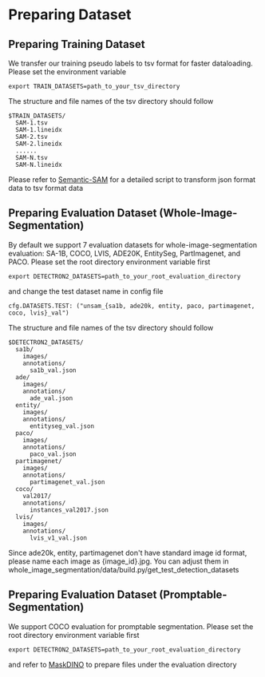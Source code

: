 # Preparing Dataset
## Preparing Training Dataset
We transfer our training pseudo labels to tsv format for faster dataloading. Please set the environment variable
```shell
export TRAIN_DATASETS=path_to_your_tsv_directory
```
The structure and file names of the tsv directory should follow
```
$TRAIN_DATASETS/
  SAM-1.tsv
  SAM-1.lineidx
  SAM-2.tsv
  SAM-2.lineidx
  ......
  SAM-N.tsv
  SAM-N.lineidx
```
Please refer to [Semantic-SAM](https://github.com/UX-Decoder/Semantic-SAM/blob/main/DATASET.md) for a detailed script to transform json format data to tsv format data

## Preparing Evaluation Dataset (Whole-Image-Segmentation)
By default we support 7 evaluation datasets for whole-image-segmentation evaluation: SA-1B, COCO, LVIS, ADE20K, EntitySeg, PartImagenet, and PACO.
Please set the root directory environment variable first
```shell
export DETECTRON2_DATASETS=path_to_your_root_evaluation_directory
```
and change the test dataset name in config file
```
cfg.DATASETS.TEST: ("unsam_{sa1b, ade20k, entity, paco, partimagenet, coco, lvis}_val")
```
The structure and file names of the tsv directory should follow
```
$DETECTRON2_DATASETS/
  sa1b/
    images/
    annotations/
      sa1b_val.json
  ade/
    images/
    annotations/
      ade_val.json
  entity/
    images/
    annotations/
      entityseg_val.json
  paco/
    images/
    annotations/
      paco_val.json
  partimagenet/
    images/
    annotations/
      partimagenet_val.json
  coco/
    val2017/
    annotations/
      instances_val2017.json
  lvis/
    images/
    annotations/
      lvis_v1_val.json
```
Since ade20k, entity, partimagenet don't have standard image id format, please name each image as {image_id}.jpg. You can adjust them in whole_image_segmentation/data/build.py/get_test_detection_datasets

## Preparing Evaluation Dataset (Promptable-Segmentation)
We support COCO evaluation for promptable segmentation. Please set the root directory environment variable first
```shell
export DETECTRON2_DATASETS=path_to_your_root_evaluation_directory
```
and refer to [MaskDINO](https://github.com/IDEA-Research/MaskDINO/blob/main/README.md) to prepare files under the evaluation directory